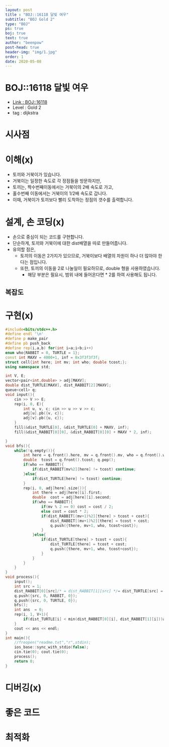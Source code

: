 ```yaml
---
layout: post
title : "BOJ::16118 달빛 여우"
subtitle: "BOJ Gold 2"
type: "BOJ"
ps: true
boj: true
text: true
author: "beenpow"
post-head: true
header-img: "img/1.jpg"
order: 1
date: 2020-05-08
---
```

# BOJ::16118 달빛 여우
- [Link : BOJ::16118](https://www.acmicpc.net/problem/16118)
- Level : Gold 2
- tag : dijkstra

# 시사점

# 이해(x)
- 토끼와 거북이가 있습니다.
- 거북이는 일정한 속도로 각 정점들을 방문하지만,
- 토끼는, 짝수번째이동에서는 거북이의 2배 속도로 가고,
- 홀수번째 이동에서는 거북이의 1/2배 속도로 갑니다.
- 이때, 거북이가 토끼보다 빨리 도착하는 정점의 갯수를 출력합니다.

# 설계, 손 코딩(x)
- 손으로 중심이 되는 코드를 구현합니다.
- 단순하게, 토끼와 거북이에 대한 dist배열을 따로 만들어줍니다.
- 유의할 점은,
  - 토끼의 이동은 2가지가 있으므로, 거북이보다 배열의 차원이 하나 더 많아야 한다는 점입니다.
  - 또한, 토끼의 이동을 2로 나눌일이 필요하므로, double 형을 사용하였습니다.
    - 해당 부분은 필요시, 범위 내에 들어온다면 * 2를 하여 사용해도 됩니다.

## 복잡도


# 구현(x)

```cpp
#include<bits/stdc++.h>
#define endl '\n'
#define p make_pair
#define pb push_back
#define rep(i,a,b) for(int i=a;i<b;i++)
enum who{RABBIT = 0, TURTLE = 1};
const int MAXV = 4000+1, inf = 0x3f3f3f3f;
struct cell{int here; int mv; int who; double tcost;};
using namespace std;

int V, E;
vector<pair<int,double> > adj[MAXV];
double dist_TURTLE[MAXV], dist_RABBIT[2][MAXV];
queue<cell> q;
void input(){
	cin >> V >> E;
	rep(i, 0, E){
		int u, v, c; cin >> u >> v >> c;
		adj[u].pb({v, c});
		adj[v].pb({u, c});
	}
	fill(&dist_TURTLE[0], &dist_TURTLE[0] + MAXV, inf);
	fill(&dist_RABBIT[0][0], &dist_RABBIT[0][0] + MAXV * 2, inf);

}
void bfs(){
	while(!q.empty()){
		int here = q.front().here, mv = q.front().mv, who = q.front().who;
		double	tcost = q.front().tcost; q.pop();
		if(who == RABBIT){
			if(dist_RABBIT[mv%2][here] != tcost) continue;
		}else{
			if(dist_TURTLE[here] != tcost) continue;
		}
		rep(i, 0, adj[here].size()){
			int there = adj[here][i].first;
			double	cost = adj[here][i].second;
			if(who == RABBIT){
				if(mv % 2 == 0) cost = cost / 2;
				else cost = cost * 2;
				if(dist_RABBIT[(mv+1)%2][there] > tcost + cost){
					dist_RABBIT[(mv+1)%2][there] = tcost + cost;
					q.push({there, mv+1, who, tcost+cost});
				}
			}else{
				if(dist_TURTLE[there] > tcost + cost){
					dist_TURTLE[there] = tcost + cost;
					q.push({there, mv+1, who, tcost+cost});
				}
			}
		}
	}
}
void process(){
	input();
	int src = 1;
	dist_RABBIT[0][src]/* = dist_RABBIT[1][src] */= dist_TURTLE[src] = 0;
	q.push({src, 0, RABBIT, 0});
	q.push({src, 0, TURTLE, 0});
	bfs();
	int ans  = 0;
	rep(i, 1, V+1){
		if(dist_TURTLE[i] < min(dist_RABBIT[0][i], dist_RABBIT[1][i]))ans++;
	}
	cout << ans << endl;
}
int main(){
	//freopen("readme.txt","r",stdin);
    ios_base::sync_with_stdio(false);
    cin.tie(0); cout.tie(0);
    process();
    return 0;
}
```


# 디버깅(x)

# 좋은 코드

# 최적화
